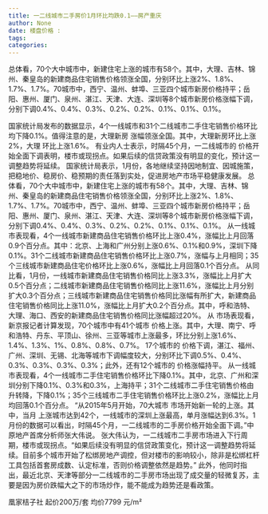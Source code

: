 ```yaml
---
title: 一二线城市二手房价1月环比均跌0.1——房产重庆
author: None
date: 楼盘价格 : 
tags: 
categories: 
---
```

总体看，70个大中城市中，新建住宅上涨的城市有58个。其中，大理、吉林、锦州、秦皇岛的新建商品住宅销售价格领涨全国，分别环比上涨2%、1.8%、1.7%、1.7%。70城市中，西宁、温州、蚌埠、三亚四个城市新房价格持平；岳阳、惠州、厦门、泉州、湛江、天津、大连、深圳等8个城市新房价格涨幅下调，分别下调0.4%、0.4%、0.3%、0.2%、0.2%、0.1%、0.1%、0.1%。
<!-- more -->
国家统计局发布的数据显示，4个一线城市和31个二线城市二手住宅销售价格环比均下降0.1%。值得注意的是，大理新房
涨幅领涨全国。其中，大理新房环比上涨2%，大理
环比上涨1.6%。
有业内人士表示，时隔45个月，一二线城市的
价格开始全面下调表明，楼市或现拐点。如果后续的信贷政策没有明显的变化，预计这一调整趋势将延续。
国家统计局表示，1月份，各地继续坚持因地制宜、因城施策，把稳地价、稳房价、稳预期的责任落到实处，促进房地产市场平稳健康发展。
总体看，70个大中城市中，新建住宅上涨的城市有58个。其中，大理、吉林、锦州、秦皇岛的新建商品住宅销售价格领涨全国，分别环比上涨2%、1.8%、1.7%、1.7%。70城市中，西宁、温州、蚌埠、三亚四个城市新房价格持平；岳阳、惠州、厦门、泉州、湛江、天津、大连、深圳等8个城市新房价格涨幅下调，分别下调0.4%、0.4%、0.3%、0.2%、0.2%、0.1%、0.1%、0.1%。
从一线城市表现看，4个一线城市新建商品住宅销售价格环比上涨0.4%，涨幅比上月回落0.9个百分点。其中：北京、上海和广州分别上涨0.6%、0.1%和0.9%，深圳下降0.1%。31个二线城市新建商品住宅销售价格环比上涨0.7%，涨幅与上月相同；35个三线城市新建商品住宅价格环比上涨0.6%，涨幅比上月回落0.1个百分点。
从同比看，1月份，一线城市新建商品住宅销售价格同比上涨3.3%，涨幅比上月扩大0.5个百分点；二线城市新建商品住宅销售价格同比上涨11.6%，涨幅比上月分别扩大0.3个百分点；三线城市新建商品住宅销售价格同比涨幅有所扩大，新建商品住宅销售价格同比上涨11.0%，涨幅比上月扩大0.2个百分点。其中，呼和浩特、大理、海口、西安的新建商品住宅销售价格同比涨幅超过20%。
从
市场表现看，新京报记者计算发现，70个城市中有41个城市
价格上涨。其中，大理、南宁、呼和浩特、丹东、平顶山、徐州、三亚等城市上涨最多，环比分别上涨1.6%、1.4%、1.3%、1%、0.8%、0.8%、0.7%。
17个城市的
价格下调，湛江、福州、广州、深圳、无锡、北海等城市下调幅度较大，分别环比下调0.5%、0.4%、0.3%、0.3%、0.3%、0.3%；此外，还有12个城市的
价格涨幅持平。
从一线城市表现看，4个一线城市二手住宅销售价格环比下降0.1%。其中，北京、广州和深圳分别下降0.1%、0.3%和0.3%，上海持平；31个二线城市二手住宅销售价格由升转降，下降0.1%；35个三线城市二手住宅销售价格环比上涨0.2%，涨幅比上月均回落0.1个百分点。
“从2015年5月开始，70大城市
市场开始新一轮的上涨。其中，当月
上涨城市达到42个，一线城市的深圳上涨最高，单月涨幅达到6.3%。1月份的数据可以看出，时隔45个月，一二线城市的二手房价格开始全面下调。”中原地产首席分析师张大伟说。
张大伟认为，一二线城市二手房市场进入下行周期，楼市或现拐点。“如果后续没有明显的信贷政策变化，预计这一调整趋势将延续。目前多个城市开始了松绑房地产调控，但对楼市的影响较小，除非是松绑杠杆工具包括首套房成数、认定标准，否则价格调整依然是趋势。”
此外，他同时指出，最近北京、天津等部分一二线城市的二手房市场出现了成交量的轻微复苏，主要是因为房价跌幅大之下的市场炒作，能不能成为趋势还是看政策。 
                        
                        
                        
                        
                                        
                    
                    
                
                    
                    
                    
                
                    
                
凰家桔子社
起价200万/套
均价7799 元/m²
	                        
	                    
	                        
	                    

